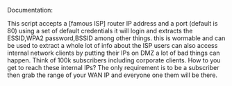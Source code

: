 Documentation:

This script accepts a [famous ISP] router IP address and a port  (default is 80)
using a set of default credentials it will login and extracts the ESSID,WPA2 password,BSSID among other things.
this is wormable and can be used to extract a whole lot of info about the ISP users can also access internal network clients by putting their IPs on DMZ
a lot of bad things can happen. Think of 100k subscribers including corporate clients.
How to you get to reach these internal IPs? The only requirement is to be a subscriber then grab the range of your WAN IP and everyone one them will be there.

